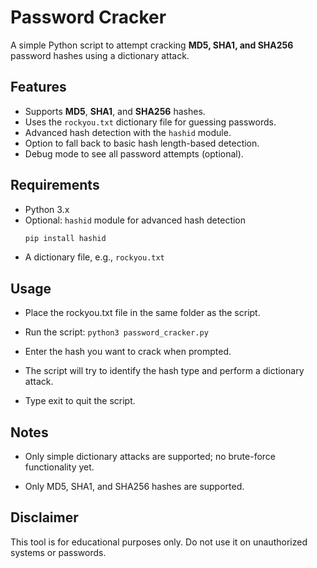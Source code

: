 # Password Cracker 

A simple Python script to attempt cracking **MD5, SHA1, and SHA256** password hashes using a dictionary attack.  

## Features

- Supports **MD5**, **SHA1**, and **SHA256** hashes.
- Uses the `rockyou.txt` dictionary file for guessing passwords.
- Advanced hash detection with the `hashid` module.
- Option to fall back to basic hash length-based detection.
- Debug mode to see all password attempts (optional).

## Requirements

- Python 3.x
- Optional: `hashid` module for advanced hash detection  
  ```bash
  pip install hashid
- A dictionary file, e.g., `rockyou.txt`


## Usage

- Place the rockyou.txt file in the same folder as the script.

- Run the script:
`python3 password_cracker.py`

- Enter the hash you want to crack when prompted.

- The script will try to identify the hash type and perform a dictionary attack.

- Type exit to quit the script.


## Notes

- Only simple dictionary attacks are supported; no brute-force functionality yet.

- Only MD5, SHA1, and SHA256 hashes are supported.


## Disclaimer

This tool is for educational purposes only. Do not use it on unauthorized systems or passwords.

